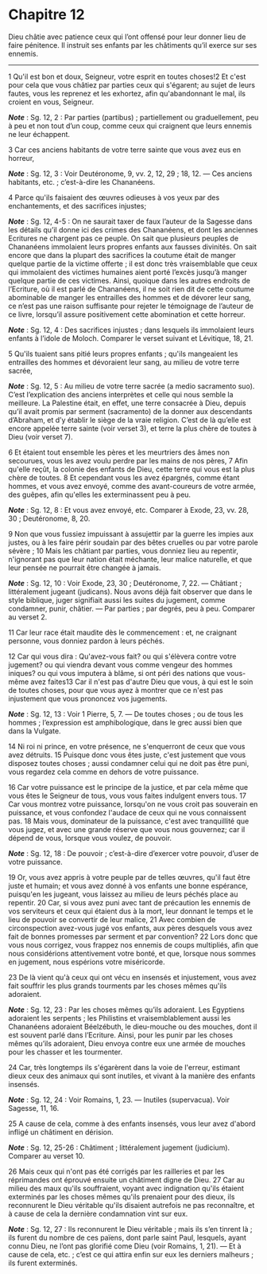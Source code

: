 # Chapitre 12

Dieu châtie avec patience ceux qui l’ont offensé pour leur donner lieu de faire pénitence.
Il instruit ses enfants par les châtiments qu’il exerce sur ses ennemis.

***

1 Qu'il est bon et doux, Seigneur, votre esprit en toutes choses!2 Et c'est pour cela que vous châtiez par parties ceux qui s'égarent; au sujet de leurs fautes, vous les reprenez et les exhortez, afin qu'abandonnant le mal, ils croient en vous, Seigneur.

***Note*** :  Sg. 12, 2 : Par parties (partibus) ; partiellement ou graduellement, peu à peu et non tout d’un coup, comme ceux qui craignent que leurs ennemis ne leur échappent.


3 Car ces anciens habitants de votre terre sainte que vous avez eus en horreur,

***Note*** :  Sg. 12, 3 : Voir Deutéronome, 9, vv. 2, 12, 29 ; 18, 12. ― Ces anciens habitants, etc. ; c’est-à-dire les Chananéens.

4 Parce qu'ils faisaient des œuvres odieuses à vos yeux par des enchantements, et des sacrifices injustes;

***Note*** :  Sg. 12, 4-5 : On ne saurait taxer de faux l’auteur de la Sagesse dans les détails qu’il donne ici des crimes des Chananéens, et dont les anciennes Ecritures ne chargent pas ce peuple. On sait que plusieurs peuples de Chananéens immolaient leurs propres enfants aux fausses divinités. On sait encore que dans la plupart des sacrifices la coutume était de manger quelque partie de la victime offerte ; il est donc très vraisemblable que ceux qui immolaient des victimes humaines aient porté l’excès jusqu’à manger quelque partie de ces victimes. Ainsi, quoique dans les autres endroits de l’Ecriture, où il est parlé de Chananéens, il ne soit rien dit de cette coutume abominable de manger les entrailles des hommes et de dévorer leur sang, ce n’est pas une raison suffisante pour rejeter le témoignage de l’auteur de ce livre, lorsqu’il assure positivement cette abomination et cette horreur.

***Note*** :  Sg. 12, 4 : Des sacrifices injustes ; dans lesquels ils immolaient leurs enfants à l’idole de Moloch. Comparer le verset suivant et Lévitique, 18, 21.

5 Qu'ils tuaient sans pitié leurs propres enfants ; qu'ils mangeaient les entrailles des hommes et dévoraient leur sang, au milieu de votre terre sacrée,

***Note*** :  Sg. 12, 5 : Au milieu de votre terre sacrée (a medio sacramento suo). C’est l’explication des anciens interprètes et celle qui nous semble la meilleure. La Palestine était, en effet, une terre consacrée à Dieu, depuis qu’il avait promis par serment (sacramento) de la donner aux descendants d’Abraham, et d’y établir le siège de la vraie religion. C’est de là qu’elle est encore appelée terre sainte (voir verset 3), et terre la plus chère de toutes à Dieu (voir verset 7).

6 Et étaient tout ensemble les pères et les meurtriers des âmes non secourues, vous les avez voulu perdre par les mains de nos pères, 7 Afin qu'elle reçût, la colonie des enfants de Dieu, cette terre qui vous est la plus chère de toutes. 8 Et cependant vous les avez épargnés, comme étant hommes, et vous avez envoyé, comme des avant-coureurs de votre armée, des guêpes, afin qu'elles les exterminassent peu à peu.

***Note*** :  Sg. 12, 8 : Et vous avez envoyé, etc. Comparer à Exode, 23, vv. 28, 30 ; Deutéronome, 8, 20.


9 Non que vous fussiez impuissant à assujettir par la guerre les impies aux justes, ou à les faire périr soudain par des bêtes cruelles ou par votre parole sévère ; 10 Mais les châtiant par parties, vous donniez lieu au repentir, n'ignorant pas que leur nation était méchante, leur malice naturelle, et que leur pensée ne pourrait être changée à jamais.

***Note*** :  Sg. 12, 10 : Voir Exode, 23, 30 ; Deutéronome, 7, 22. ― Châtiant ; littéralement jugeant (judicans). Nous avons déjà fait observer que dans le style biblique, juger signifiait aussi les suites du jugement, comme condamner, punir, châtier. ― Par parties ; par degrés, peu à peu. Comparer au verset 2.

11 Car leur race était maudite dès le commencement : et, ne craignant personne, vous donniez pardon à leurs péchés.


12 Car qui vous dira : Qu'avez-vous fait? ou qui s'élèvera contre votre jugement? ou qui viendra devant vous comme vengeur des hommes iniques? ou qui vous imputera à blâme, si ont péri des nations que vous-même avez faites13 Car il n'est pas d'autre Dieu que vous, à qui est le soin de toutes choses, pour que vous ayez à montrer que ce n'est pas injustement que vous prononcez vos jugements.

***Note*** :  Sg. 12, 13 : Voir 1 Pierre, 5, 7. ― De toutes choses ; ou de tous les hommes ; l’expression est amphibologique, dans le grec aussi bien que dans la Vulgate.

14 Ni roi ni prince, en votre présence, ne s'enquerront de ceux que vous avez détruits. 15 Puisque donc vous êtes juste, c'est justement que vous disposez toutes choses ; aussi condamner celui qui ne doit pas être puni, vous regardez cela comme en dehors de votre puissance.


16 Car votre puissance est le principe de la justice, et par cela même que vous êtes le Seigneur de tous, vous vous faites indulgent envers tous. 17 Car vous montrez votre puissance, lorsqu'on ne vous croit pas souverain en puissance, et vous confondez l'audace de ceux qui ne vous connaissent pas. 18 Mais vous, dominateur de la puissance, c'est avec tranquillité que vous jugez, et avec une grande réserve que vous nous gouvernez; car il dépend de vous, lorsque vous voulez, de pouvoir.

***Note*** :  Sg. 12, 18 : De pouvoir ; c’est-à-dire d’exercer votre pouvoir, d’user de votre puissance.


19 Or, vous avez appris à votre peuple par de telles œuvres, qu'il faut être juste et humain; et vous avez donné à vos enfants une bonne espérance, puisqu'en les jugeant, vous laissez au milieu de leurs péchés place au repentir. 20 Car, si vous avez puni avec tant de précaution les ennemis de vos serviteurs et ceux qui étaient dus à la mort, leur donnant le temps et le lieu de pouvoir se convertir de leur malice, 21 Avec combien de circonspection avez-vous jugé vos enfants, aux pères desquels vous avez fait de bonnes promesses par serment et par convention? 22 Lors donc que vous nous corrigez, vous frappez nos ennemis de coups multipliés, afin que nous considérions attentivement votre bonté, et que, lorsque nous sommes en jugement, nous espérions votre miséricorde.


23 De là vient qu'à ceux qui ont vécu en insensés et injustement, vous avez fait souffrir les plus grands tourments par les choses mêmes qu'ils adoraient.

***Note*** :  Sg. 12, 23 : Par les choses mêmes qu’ils adoraient. Les Egyptiens adoraient les serpents ; les Philistins et vraisemblablement aussi les Chananéens adoraient Béelzébuth, le dieu-mouche ou des mouches, dont il est souvent parlé dans l’Ecriture. Ainsi, pour les punir par les choses mêmes qu’ils adoraient, Dieu envoya contre eux une armée de mouches pour les chasser et les tourmenter.

24 Car, très longtemps ils s'égarèrent dans la voie de l'erreur, estimant dieux ceux des animaux qui sont inutiles, et vivant à la manière des enfants insensés.

***Note*** :  Sg. 12, 24 : Voir Romains, 1, 23. ― Inutiles (supervacua). Voir Sagesse, 11, 16.

25 A cause de cela, comme à des enfants insensés, vous leur avez d'abord infligé un châtiment en dérision.

***Note*** :  Sg. 12, 25-26 : Châtiment ; littéralement jugement (judicium). Comparer au verset 10.

26 Mais ceux qui n'ont pas été corrigés par les railleries et par les réprimandes ont éprouvé ensuite un châtiment digne de Dieu. 27 Car au milieu des maux qu'ils souffraient, voyant avec indignation qu'ils étaient exterminés par les choses mêmes qu'ils prenaient pour des dieux, ils reconnurent le Dieu véritable qu'ils disaient autrefois ne pas reconnaître, et à cause de cela la dernière condamnation vint sur eux.

***Note*** :  Sg. 12, 27 : Ils reconnurent le Dieu véritable ; mais ils s’en tinrent là ; ils furent du nombre de ces païens, dont parle saint Paul, lesquels, ayant connu Dieu, ne l’ont pas glorifié come Dieu (voir Romains, 1, 21). ― Et à cause de cela, etc. ; c’est ce qui attira enfin sur eux les derniers malheurs ; ils furent exterminés.

